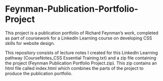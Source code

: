# Feynman-Publication-Portfolio-Project

This project is a publication portfolio of Richard Feynman’s work, completed as part of coursework for a LinkedIn Learning course on developing CSS skills for website design. 
 
 
This repository consists of lecture notes I created for this LinkedIn Learning pathway (CourseNotes_CSS Essential Training.txt) and a zip file containing the project (Feynman Publication Portfolio Project.zip). This zip contains an html file called index.html which combines the parts of the project to produce the publication portfolio.
